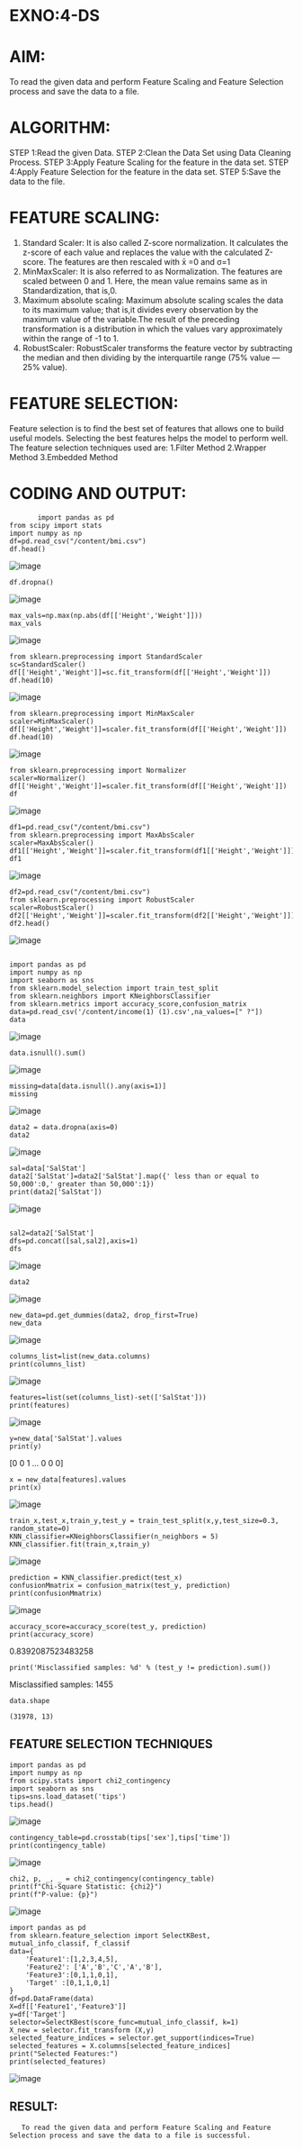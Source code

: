 # EXNO:4-DS
# AIM:
To read the given data and perform Feature Scaling and Feature Selection process and save the
data to a file.

# ALGORITHM:
STEP 1:Read the given Data.
STEP 2:Clean the Data Set using Data Cleaning Process.
STEP 3:Apply Feature Scaling for the feature in the data set.
STEP 4:Apply Feature Selection for the feature in the data set.
STEP 5:Save the data to the file.

# FEATURE SCALING:
1. Standard Scaler: It is also called Z-score normalization. It calculates the z-score of each value and replaces the value with the calculated Z-score. The features are then rescaled with x̄ =0 and σ=1
2. MinMaxScaler: It is also referred to as Normalization. The features are scaled between 0 and 1. Here, the mean value remains same as in Standardization, that is,0.
3. Maximum absolute scaling: Maximum absolute scaling scales the data to its maximum value; that is,it divides every observation by the maximum value of the variable.The result of the preceding transformation is a distribution in which the values vary approximately within the range of -1 to 1.
4. RobustScaler: RobustScaler transforms the feature vector by subtracting the median and then dividing by the interquartile range (75% value — 25% value).

# FEATURE SELECTION:
Feature selection is to find the best set of features that allows one to build useful models. Selecting the best features helps the model to perform well.
The feature selection techniques used are:
1.Filter Method
2.Wrapper Method
3.Embedded Method

# CODING AND OUTPUT:
```
       import pandas as pd
from scipy import stats
import numpy as np
df=pd.read_csv("/content/bmi.csv")
df.head()
```
![image](https://github.com/Nishanth-018/EXNO-4-DS/assets/149347651/19ce53e4-aa6f-4a8e-b485-605cbc158803)

```
df.dropna()
```
![image](https://github.com/Nishanth-018/EXNO-4-DS/assets/149347651/ebcb961f-f932-4bd8-b0f0-f4c67c780930)

```
max_vals=np.max(np.abs(df[['Height','Weight']]))
max_vals
```

![image](https://github.com/Nishanth-018/EXNO-4-DS/assets/149347651/a1adf4a4-b158-4282-904b-6b288e2b08a1)

```
from sklearn.preprocessing import StandardScaler
sc=StandardScaler()
df[['Height','Weight']]=sc.fit_transform(df[['Height','Weight']])
df.head(10)
```
![image](https://github.com/Nishanth-018/EXNO-4-DS/assets/149347651/80ea03e4-16dc-4251-b7bb-7adea8701afb)

```
from sklearn.preprocessing import MinMaxScaler
scaler=MinMaxScaler()
df[['Height','Weight']]=scaler.fit_transform(df[['Height','Weight']])
df.head(10)
```
![image](https://github.com/Nishanth-018/EXNO-4-DS/assets/149347651/39a888ac-74f2-4579-8150-bc0676073f92)

```
from sklearn.preprocessing import Normalizer
scaler=Normalizer()
df[['Height','Weight']]=scaler.fit_transform(df[['Height','Weight']])
df
```
![image](https://github.com/Nishanth-018/EXNO-4-DS/assets/149347651/944bf054-ede4-469b-a35a-44ebc30fd1e1)

```
df1=pd.read_csv("/content/bmi.csv")
from sklearn.preprocessing import MaxAbsScaler
scaler=MaxAbsScaler()
df1[['Height','Weight']]=scaler.fit_transform(df1[['Height','Weight']])
df1
```

![image](https://github.com/Nishanth-018/EXNO-4-DS/assets/149347651/f5b2b200-2eea-45f8-8da7-a2163b42a3f4)

```
df2=pd.read_csv("/content/bmi.csv")
from sklearn.preprocessing import RobustScaler
scaler=RobustScaler()
df2[['Height','Weight']]=scaler.fit_transform(df2[['Height','Weight']])
df2.head()
```
![image](https://github.com/Nishanth-018/EXNO-4-DS/assets/149347651/ab602c01-b9f8-4d58-92ba-b15fbe57c736)

```

import pandas as pd
import numpy as np
import seaborn as sns
from sklearn.model_selection import train_test_split
from sklearn.neighbors import KNeighborsClassifier
from sklearn.metrics import accuracy_score,confusion_matrix
data=pd.read_csv('/content/income(1) (1).csv',na_values=[" ?"])
data
```
![image](https://github.com/Nishanth-018/EXNO-4-DS/assets/149347651/b11707a2-bbc0-48a1-9ad6-c79146d4e927)

```
data.isnull().sum()
```

![image](https://github.com/Nishanth-018/EXNO-4-DS/assets/149347651/b51136c8-f449-4c3d-a771-7b4b50d28992)

```
missing=data[data.isnull().any(axis=1)]
missing
```

![image](https://github.com/Nishanth-018/EXNO-4-DS/assets/149347651/1e9a4a91-90e0-4c85-af42-dec1bcfd7dc7)

```
data2 = data.dropna(axis=0)
data2
```

![image](https://github.com/Nishanth-018/EXNO-4-DS/assets/149347651/f7f4f6fc-f12a-429c-bc3b-550ecfda9fa4)

```
sal=data['SalStat']
data2['SalStat']=data2['SalStat'].map({' less than or equal to 50,000':0,' greater than 50,000':1})
print(data2['SalStat'])
```

![image](https://github.com/Nishanth-018/EXNO-4-DS/assets/149347651/891d81ee-5813-4166-91c0-9e76e1ef589a)

```

sal2=data2['SalStat']
dfs=pd.concat([sal,sal2],axis=1)
dfs
```

![image](https://github.com/Nishanth-018/EXNO-4-DS/assets/149347651/48099ae9-c2ff-4d42-9749-1f240dd9be7a)

```
data2
```
![image](https://github.com/Nishanth-018/EXNO-4-DS/assets/149347651/bca18dac-e89e-4daf-a2f0-648c10b5cbfc)

```
new_data=pd.get_dummies(data2, drop_first=True)
new_data
```
![image](https://github.com/Nishanth-018/EXNO-4-DS/assets/149347651/b87309ea-0a4a-4c6c-909f-3fa29f31e719)

```
columns_list=list(new_data.columns)
print(columns_list)
```
![image](https://github.com/Nishanth-018/EXNO-4-DS/assets/149347651/1d3f758a-f362-403a-8be4-cf9feb648c00)

```
features=list(set(columns_list)-set(['SalStat']))
print(features)
```

![image](https://github.com/Nishanth-018/EXNO-4-DS/assets/149347651/14b98d3a-d7b3-48a6-8330-44c83e847080)

```
y=new_data['SalStat'].values
print(y)
```
[0 0 1 ... 0 0 0]

```
x = new_data[features].values
print(x)
```

![image](https://github.com/Nishanth-018/EXNO-4-DS/assets/149347651/8567c08d-b7c7-4add-995b-f794ace35711)

```
train_x,test_x,train_y,test_y = train_test_split(x,y,test_size=0.3, random_state=0)
KNN_classifier=KNeighborsClassifier(n_neighbors = 5)
KNN_classifier.fit(train_x,train_y)
```
![image](https://github.com/Nishanth-018/EXNO-4-DS/assets/149347651/fb751c72-a640-4049-b63e-57e2559e268c)

```
prediction = KNN_classifier.predict(test_x)
confusionMmatrix = confusion_matrix(test_y, prediction)
print(confusionMmatrix)
```
![image](https://github.com/Nishanth-018/EXNO-4-DS/assets/149347651/adcbeaba-4d01-427e-823a-a0c6523dea5d)

```
accuracy_score=accuracy_score(test_y, prediction)
print(accuracy_score)
```
0.8392087523483258

```
print('Misclassified samples: %d' % (test_y != prediction).sum())
```
Misclassified samples: 1455

```
data.shape

(31978, 13)
```

## FEATURE SELECTION TECHNIQUES

```
import pandas as pd
import numpy as np
from scipy.stats import chi2_contingency
import seaborn as sns
tips=sns.load_dataset('tips')
tips.head()
```
![image](https://github.com/Nishanth-018/EXNO-4-DS/assets/149347651/1cc87cbb-8275-41c9-9dc7-0637790d2bbb)

```
contingency_table=pd.crosstab(tips['sex'],tips['time'])
print(contingency_table)
```
![image](https://github.com/Nishanth-018/EXNO-4-DS/assets/149347651/0f2cafaf-7b43-489c-a7d7-79c30ce485df)

```
chi2, p, _, _ = chi2_contingency(contingency_table)
print(f"Chi-Square Statistic: {chi2}")
print(f"P-value: {p}")
```
![image](https://github.com/Nishanth-018/EXNO-4-DS/assets/149347651/bd17a761-3598-4fdd-8372-a037221beaae)

```
import pandas as pd
from sklearn.feature_selection import SelectKBest, mutual_info_classif, f_classif
data={
    'Feature1':[1,2,3,4,5],
    'Feature2': ['A','B','C','A','B'],
    'Feature3':[0,1,1,0,1],
    'Target' :[0,1,1,0,1]
}
df=pd.DataFrame(data)
X=df[['Feature1','Feature3']]
y=df['Target']
selector=SelectKBest(score_func=mutual_info_classif, k=1)
X_new = selector.fit_transform (X,y)
selected_feature_indices = selector.get_support(indices=True)
selected_features = X.columns[selected_feature_indices]
print("Selected Features:")
print(selected_features)
```
![image](https://github.com/Nishanth-018/EXNO-4-DS/assets/149347651/e2c83404-4293-436f-9179-6e009886364d)


## RESULT:
       To read the given data and perform Feature Scaling and Feature Selection process and save the data to a file is successful.
